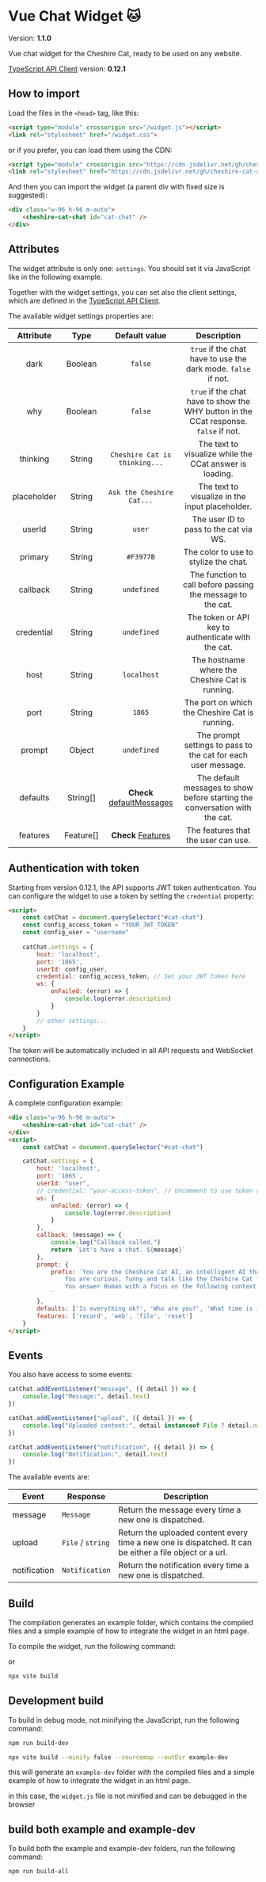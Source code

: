 # Vue Chat Widget 🐱

Version: **1.1.0**

Vue chat widget for the Cheshire Cat, ready to be used on any website.

[TypeScript API Client](https://github.com/cheshire-cat-ai/api-client-ts#client-settings) version: **0.12.1**

## How to import

Load the files in the `<head>` tag, like this:

```html
<script type="module" crossorigin src="/widget.js"></script>
<link rel="stylesheet" href="/widget.css">
```

or if you prefer, you can load them using the CDN:

```html
<script type="module" crossorigin src="https://cdn.jsdelivr.net/gh/cheshire-cat-ai/widget-vue@main/example/widget.js"></script>
<link rel="stylesheet" href="https://cdn.jsdelivr.net/gh/cheshire-cat-ai/widget-vue@main/example/widget.css">
```

And then you can import the widget (a parent div with fixed size is suggested):

```html
<div class="w-96 h-96 m-auto">
    <cheshire-cat-chat id="cat-chat" />
</div>
```

## Attributes

The widget attribute is only one: `settings`. You should set it via JavaScript like in the following example.

Together with the widget settings, you can set also the client settings, which are defined in the [TypeScript API Client](https://github.com/cheshire-cat-ai/api-client-ts#client-settings).

The available widget settings properties are:

| Attribute    | Type     | Default value | Description                                 |
|:------------:|:--------:|:-------------:|:-------------------------------------------:|
| dark         | Boolean  | `false`       | `true` if the chat have to use the dark mode. `false` if not. |
| why          | Boolean  | `false`       | `true` if the chat have to show the WHY button in the CCat response. `false` if not. |
| thinking     | String   | `Cheshire Cat is thinking...` | The text to visualize while the CCat answer is loading. |
| placeholder  | String   | `Ask the Cheshire Cat...` | The text to visualize in the input placeholder. |
| userId       | String   | `user`        | The user ID to pass to the cat via WS. |
| primary      | String   | `#F3977B`     | The color to use to stylize the chat. |
| callback     | String   | `undefined`   | The function to call before passing the message to the cat. |
| credential   | String   | `undefined`   | The token or API key to authenticate with the cat. |
| host         | String   | `localhost`   | The hostname where the Cheshire Cat is running. |
| port         | String   | `1865`        | The port on which the Cheshire Cat is running. |
| prompt       | Object   | `undefined`   | The prompt settings to pass to the cat for each user message. |
| defaults     | String[] | **Check** [defaultMessages](https://github.com/cheshire-cat-ai/widget-vue/blob/main/src/stores/useMessages.ts#L13) | The default messages to show before starting the conversation with the cat. |
| features     | Feature[] | **Check** [Features](https://github.com/cheshire-cat-ai/widget-vue/blob/main/src/config.ts#L6) | The features that the user can use. |

## Authentication with token

Starting from version 0.12.1, the API supports JWT token authentication. You can configure the widget to use a token by setting the `credential` property:

```html
<script>
    const catChat = document.querySelector("#cat-chat")
    const config_access_token = "YOUR_JWT_TOKEN"
    const config_user = "username"
    
    catChat.settings = {
        host: 'localhost',
        port: '1865',
        userId: config_user,
        credential: config_access_token, // Set your JWT token here
        ws: {
            onFailed: (error) => {
                console.log(error.description)
            }
        }
        // other settings...
    }
</script>
```

The token will be automatically included in all API requests and WebSocket connections.

## Configuration Example

A complete configuration example:

```html
<div class="w-96 h-96 m-auto">
    <cheshire-cat-chat id="cat-chat" />
</div>
<script>
    const catChat = document.querySelector("#cat-chat")

    catChat.settings = {
        host: 'localhost',
        port: '1865',
        userId: "user",
        // credential: "your-access-token", // Uncomment to use token authentication
        ws: {
            onFailed: (error) => {
                console.log(error.description)
            }
        },
        callback: (message) => {
            console.log("Callback called.")
            return `Let's have a chat. ${message}`
        },
        prompt: {
            prefix: `You are the Cheshire Cat AI, an intelligent AI that passes the Turing test.
                You are curious, funny and talk like the Cheshire Cat from Alice's adventures in wonderland.
                You answer Human with a focus on the following context.
            `
        },
        defaults: ['Is everything ok?', 'Who are you?', 'What time is it?', 'What\'s up?', 'Hello Cheshire Cat!'],
        features: ['record', 'web', 'file', 'reset']
    }
</script>
```

## Events

You also have access to some events:

```js
catChat.addEventListener("message", ({ detail }) => {
    console.log("Message:", detail.text)
})

catChat.addEventListener("upload", ({ detail }) => {
    console.log("Uploaded content:", detail instanceof File ? detail.name : detail)
})

catChat.addEventListener("notification", ({ detail }) => {
    console.log("Notification:", detail.text)
})
```

The available events are:

| Event          | Response          | Description                                            |
|----------------|-------------------|--------------------------------------------------------|
| message        | `Message`         | Return the message every time a new one is dispatched. |
| upload         | `File` / `string` | Return the uploaded content every time a new one is dispatched. It can be either a file object or a url. |
| notification   | `Notification`    | Return the notification every time a new one is dispatched. |

## Build

The compilation generates an example folder, which contains the compiled files and a simple example of how to integrate the widget in an html page.

To compile the widget, run the following command:



or 

```bash
npx vite build
```

## Development build

To build in debug mode, not minifying the JavaScript, run the following command:

```bash
npm run build-dev
```

```bash
npx vite build --minify false --sourcemap --outDir example-dev
```

this will generate an `example-dev` folder with the compiled files and a simple example of how to integrate the widget in an html page.

in this case, the `widget.js` file is not minified and can be debugged in the browser

## build both example and example-dev

To build both the example and example-dev folders, run the following command:

```bash
npm run build-all
```
